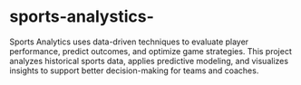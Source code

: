 # sports-analystics-
Sports Analytics uses data-driven techniques to evaluate player performance, predict outcomes, and optimize game strategies. This project analyzes historical sports data, applies predictive modeling, and visualizes insights to support better decision-making for teams and coaches.
